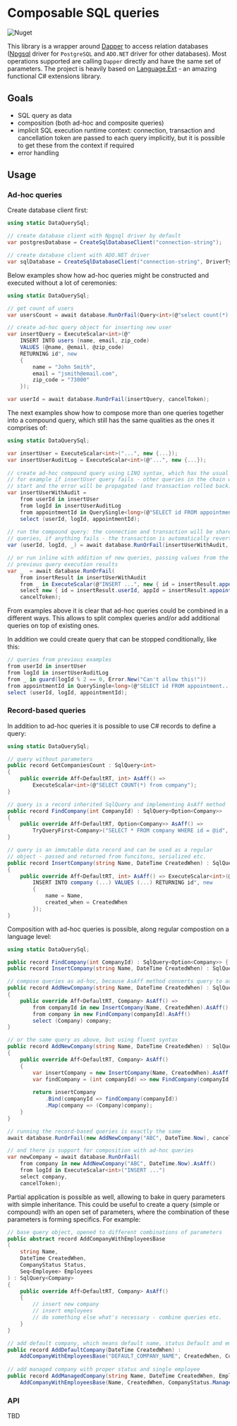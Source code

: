 # Composable SQL queries
![Nuget](https://img.shields.io/nuget/v/DataQuery.LanguageExt)

This library is a wrapper around [Dapper](https://dapperlib.github.io/Dapper/) to access relation databases ([Npgsql](https://www.npgsql.org/) driver for `PostgreSQL` and `ADO.NET` driver for other databases). Most operations supported are calling `Dapper` directly and have the same set of parameters. The project is heavily based on [Language.Ext](https://github.com/louthy/language-ext) - an amazing functional C# extensions library.

## Goals

- SQL query as data
- composition (both ad-hoc and composite queries)
- implicit SQL execution runtime context: connection, transaction and cancellation token are passed to each query implicitly, but it is possible to get these from the context if required 
- error handling

## Usage

### Ad-hoc queries

Create database client first:

```csharp
using static DataQuerySql;

// create database client with Npgsql driver by default
var postgresDatabase = CreateSqlDatabaseClient("connection-string");

// create database client with ADO.NET driver
var sqlDatabase = CreateSqlDatabaseClient("connection-string", DriverType.AdoNet);
```

Below examples show how ad-hoc queries might be constructed and executed without a lot of ceremonies: 

```csharp
using static DataQuerySql;

// get count of users
var usersCount = await database.RunOrFail(Query<int>(@"select count(*) from users"), cancelToken);

// create ad-hoc query object for inserting new user
var insertQuery = ExecuteScalar<int>(@"
    INSERT INTO users (name, email, zip_code)
    VALUES (@name, @email, @zip_code)
    RETURNING id", new
    {
        name = "John Smith",
        email = "jsmith@email.com",
        zip_code = "73000"
    });

var userId = await database.RunOrFail(insertQuery, cancelToken);
```

The next examples show how to compose more than one queries together into a compound query, which still has the same qualities as the ones it comprises of:

```csharp
using static DataQuerySql;

var insertUser = ExecuteScalar<int>("...", new {...});
var insertUserAuditLog = ExecuteScalar<int>(@"...", new {...});
    
// create ad-hoc compound query using LINQ syntax, which has the usual semantics:
// for example if insertUser query fails - other queries in the chain won't even
// start and the error will be propagated (and transaction rolled back)
var insertUserWithAudit =
    from userId in insertUser
    from logId in insertUserAuditLog
    from appointmentId in QuerySingle<long>(@"SELECT id FROM appointment...", new { user_id = userId });
    select (userId, logId, appointmentId);
    
// run the compound query: the connection and transaction will be shared for all 
// queries, if anything fails - the transaction is automatically reverted
var (userId, logId, _) = await database.RunOrFail(insertUserWithAudit, cancelToken);    

// or run inline with addition of new queries, passing values from the
// previous query execution results
var _  = await database.RunOrFail(
    from insertResult in insertUserWithAudit
    from _ in ExecuteScalar(@"INSERT ...", new { id = insertResult.appointmentId })
    select new { id = insertResult.userId, appId = insertResult.appointmentId },
    cancelToken); 
```

From examples above it is clear that ad-hoc queries could be combined in a different ways. This allows to split complex queries and/or add additional queries on top of existing ones. 

In addition we could create query that can be stopped conditionally, like this: 

```csharp
// queries from previous examples 
from userId in insertUser
from logId in insertUserAuditLog
from _ in guard(logId % 2 == 0, Error.New("Can't allow this!"))
from appointmentId in QuerySingle<long>(@"SELECT id FROM appointment...", new {...});
select (userId, logId, appointmentId);
```

### Record-based queries

In addition to ad-hoc queries it is possible to use C# records to define a query:

``` csharp
using static DataQuerySql;

// query without parameters
public record GetCompaniesCount : SqlQuery<int>
{
    public override Aff<DefaultRT, int> AsAff() => 
        ExecuteScalar<int>(@"SELECT COUNT(*) from company");
}

// query is a record inherited SqlQuery and implementing AsAff method
public record FindCompany(int CompanyId) : SqlQuery<Option<Company>>
{
    public override Aff<DefaultRT, Option<Company>> AsAff() =>
        TryQueryFirst<Company>("SELECT * FROM company WHERE id = @id", new { id = CompanyId });
}

// query is an immutable data record and can be used as a regular 
// object - passed and returned from funcitons, serialized etc.
public record InsertCompany(string Name, DateTime CreatedWhen) : SqlQuery<int>
{
    public override Aff<DefaultRT, int> AsAff() => ExecuteScalar<int>(@"
        INSERT INTO company (...) VALUES (...) RETURNING id", new
        {
            name = Name,
            created_when = CreatedWhen
        });
}
```

Composition with ad-hoc queries is possible, along regular compostion on a language level:

``` csharp
using static DataQuerySql;

public record FindCompany(int CompanyId) : SqlQuery<Option<Company>> {...}
public record InsertCompany(string Name, DateTime CreatedWhen) : SqlQuery<int> {...}

// compose queries as ad-hoc, because AsAff method converts query to ad-hoc one
public record AddNewCompany(string Name, DateTime CreatedWhen) : SqlQuery<Company>
{
    public override Aff<DefaultRT, Company> AsAff() =>
        from companyId in new InsertCompany(Name, CreatedWhen).AsAff()
        from company in new FindCompany(companyId).AsAff()
        select (Company) company;
}

// or the same query as above, but using fluent syntax
public record AddNewCompany(string Name, DateTime CreatedWhen) : SqlQuery<Company>
{
    public override Aff<DefaultRT, Company> AsAff()
    {
        var insertCompany = new InsertCompany(Name, CreatedWhen).AsAff();
        var findCompany = (int companyId) => new FindCompany(companyId).AsAff();
        
        return insertCompany
            .Bind(companyId => findCompany(companyId))
            .Map(company => (Company)company);
    }
}

// running the record-based queries is exactly the same
await database.RunOrFail(new AddNewCompany("ABC", DateTime.Now), cancelToken);

// and there is support for composition with ad-hoc queries 
var newCompany = await database.RunOrFail(
    from company in new AddNewCompany("ABC", DateTime.Now).AsAff()
    from logId in ExecuteScalar<int>("INSERT ...")
    select company, 
    cancelToken);
```

Partial application is possible as well, allowing to bake in query parameters with simple inheritance. 
This could be useful to create a query (simple or compound) with an open set of parameters, where the combination of these parameters is forming specifics. For example: 

``` csharp
// base query object, opened to different combinations of parameters
public abstract record AddCompanyWithEmployeesBase
(
    string Name,
    DateTime CreatedWhen,
    CompanyStatus Status,
    Seq<Employee> Employees
) : SqlQuery<Company>
{
    public override Aff<DefaultRT, Company> AsAff()
    {
        // insert new company
        // insert employees
        // do something else what's necessary - combine queries etc.
    }
}

// add default company, which means default name, status Default and empty list of employees
public record AddDefaultCompany(DateTime CreatedWhen) :
    AddCompanyWithEmployeesBase("DEFAULT_COMPANY_NAME", CreatedWhen, CompanyStatus.Default, Empty);
    
// add managed company with proper status and single employee
public record AddManagedCompany(string Name, DateTime CreatedWhen, Employee Manager) :
    AddCompanyWithEmployeesBase(Name, CreatedWhen, CompanyStatus.Managed, Seq1(Manager));
```

### API

TBD
